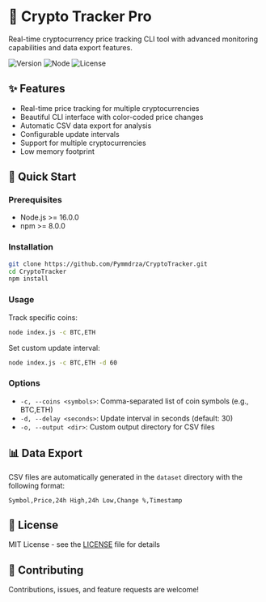# 🚀 Crypto Tracker Pro

Real-time cryptocurrency price tracking CLI tool with advanced monitoring capabilities and data export features.

![Version](https://img.shields.io/badge/version-1.0.0-blue.svg)
![Node](https://img.shields.io/badge/node-%3E%3D16.0.0-green.svg)
![License](https://img.shields.io/badge/license-MIT-blue.svg)

## ✨ Features

- Real-time price tracking for multiple cryptocurrencies
- Beautiful CLI interface with color-coded price changes
- Automatic CSV data export for analysis
- Configurable update intervals
- Support for multiple cryptocurrencies
- Low memory footprint

## 🚀 Quick Start

### Prerequisites

- Node.js >= 16.0.0
- npm >= 8.0.0

### Installation

```bash
git clone https://github.com/Pymmdrza/CryptoTracker.git
cd CryptoTracker
npm install
```

### Usage

Track specific coins:
```bash
node index.js -c BTC,ETH
```

Set custom update interval:
```bash
node index.js -c BTC,ETH -d 60
```

### Options

- `-c, --coins <symbols>`: Comma-separated list of coin symbols (e.g., BTC,ETH)
- `-d, --delay <seconds>`: Update interval in seconds (default: 30)
- `-o, --output <dir>`: Custom output directory for CSV files

## 📊 Data Export

CSV files are automatically generated in the `dataset` directory with the following format:
```
Symbol,Price,24h High,24h Low,Change %,Timestamp
```

## 📝 License

MIT License - see the [LICENSE](LICENSE) file for details

## 🤝 Contributing

Contributions, issues, and feature requests are welcome!
